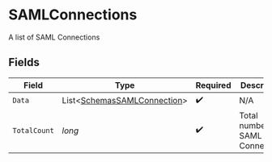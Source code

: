 # SAMLConnections

A list of SAML Connections


## Fields

| Field                                                                           | Type                                                                            | Required                                                                        | Description                                                                     | Example                                                                         |
| ------------------------------------------------------------------------------- | ------------------------------------------------------------------------------- | ------------------------------------------------------------------------------- | ------------------------------------------------------------------------------- | ------------------------------------------------------------------------------- |
| `Data`                                                                          | List<[SchemasSAMLConnection](../../Models/Components/SchemasSAMLConnection.md)> | :heavy_check_mark:                                                              | N/A                                                                             |                                                                                 |
| `TotalCount`                                                                    | *long*                                                                          | :heavy_check_mark:                                                              | Total number of SAML Connections<br/>                                           | 5                                                                               |